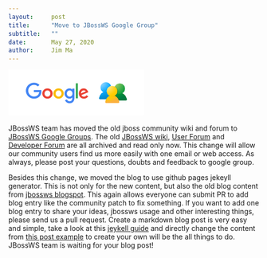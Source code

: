 ```yaml
---
layout:     post
title:      "Move to JBossWS Google Group"
subtitle:   ""
date:       May 27, 2020
author:     Jim Ma
---
```


![google groups](/img/google-group.png "Google Groups")

JBossWS team has moved the old jboss community wiki and forum to [JBossWS Google Groups](https://groups.google.com/forum/#!forum/jbossws). The old [JBossWS wiki](https://developer.jboss.org/wiki/JBossWS), [User Forum](https://community.jboss.org/en/jbossws) and [Developer Forum](https://community.jboss.org/en/jbossws/dev) are all archived and read only now. This change will allow our community users find us more easily with one email or web access. As always, please post your questions, doubts and feedback to google group.

Besides this change, we moved the blog to use github pages jekeyll generator. This is not only for the new content, but also the old blog content from [jbossws blogspot](https://jbossws.blogspot.com/). This again allows everyone can submit PR to add blog entry like the community patch to fix something. If you want to add one blog entry to share your ideas, jbossws usage and other interesting things, please send us a pull request. Create a markdown blog post is very easy and simple, take a look at this [jeykell guide](https://jekyllrb.com/docs/posts/) and directly change the content from [this post example](https://github.com/jbossws/jbossws.github.io/blob/master/_posts/2020-01-01-jbossws-540final-is-released.md) to create your own will be the all things to do. JBossWS team is waiting for your blog post!





